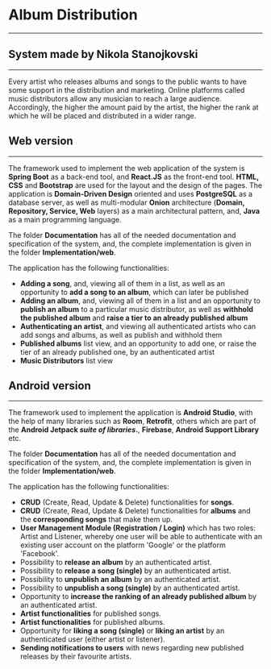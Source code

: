 # Album Distribution
-----------------------------------------------------------------------------------
## System made by Nikola Stanojkovski
-----------------------------------------------------------------------------------

Every artist who releases albums and songs to the public wants to have some support in the distribution and marketing. Online platforms called music distributors allow any musician to reach a large audience. Accordingly, the higher the amount paid by the artist, the higher the rank at which he will be placed and distributed in a wider range. <br/> 


## Web version
-----------------------------------------------------------------------------------

The framework used to implement the web application of the system is <b>Spring Boot</b> as a back-end tool, and <b>React.JS</b> as the front-end tool. <b>HTML, CSS</b> and <b>Bootstrap</b> are used for the layout and the design of the pages. The application is <b>Domain-Driven Design</b> oriented and uses <b>PostgreSQL</b> as a database server, as well as multi-modular <b>Onion</b> architecture (<b>Domain, Repository, Service, Web</b> layers) as a main architectural pattern, and, <b>Java</b> as a main programming language. <br/> 

The folder <b>Documentation</b> has all of the needed documentation and specification of the system, and, the complete implementation is given in the folder <b>Implementation/web</b>.
<br/>

The application has the following functionalities:
<br/>
- <b>Adding a song</b>, and, viewing all of them in a list, as well as an opportunity to <b>add a song to an album</b>, which can later be published
- <b>Adding an album</b>, and, viewing all of them in a list and an opportunity to <b>publish an album</b> to a particular music distributor, as well as <b>withhold the published album</b> and <b>raise a tier to an already published album</b>
- <b>Authenticating an artist</b>, and viewing all authenticated artists who can add songs and albums, as well as publish and withhold them 
- <b>Published albums</b> list view, and an opportunity to add one, or raise the tier of an already published one, by an authenticated artist
- <b>Music Distributors</b> list view


## Android version
-----------------------------------------------------------------------------------

The framework used to implement the application is <b>Android Studio</b>, with the help of many libraries such as <b>Room</b>, <b>Retrofit</b>, others which are part of the <b>Android Jetpack <i>suite of libraries</i>.</b>,  <b>Firebase</b>, <b>Android Support Library</b> etc.

The folder <b>Documentation</b> has all of the needed documentation and specification of the system, and, the complete implementation is given in the folder <b>Implementation/web</b>.
<br/>

The application has the following functionalities:
<br/>
- <b>CRUD</b> (Create, Read, Update & Delete) functionalities for <b>songs</b>.
- <b>CRUD</b> (Create, Read, Update & Delete) functionalities for <b>albums</b> and the <b>corresponding songs</b> that make them up.
- <b>User Management Module (Registration / Login)</b> which has two roles: Artist and Listener, whereby one user will be able to authenticate with an existing user account on the platform 'Google' or the platform 'Facebook'.
- Possibility to <b>release an album</b> by an authenticated artist.
- Possibility to <b>release a song (single)</b> by an authenticated artist.
- Possibility to <b>unpublish an album</b> by an authenticated artist.
- Possibility to <b>unpublish a song (single)</b> by an authenticated artist.
- Opportunity to <b>increase the ranking of an already published album</b> by an authenticated artist.
- <b>Artist functionalities</b> for published songs.
- <b>Artist functionalities</b> for published albums.
- Opportunity for <b>liking a song (single)</b> or <b>liking an artist</b> by an authenticated user (either artist or listener).
- <b>Sending notifications to users</b> with news regarding new published releases by their favourite artists.

